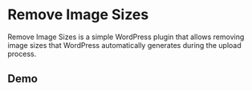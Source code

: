 # Remove Image Sizes

Remove Image Sizes is a simple WordPress plugin that allows removing image sizes that WordPress automatically generates during the upload process.

## Demo

